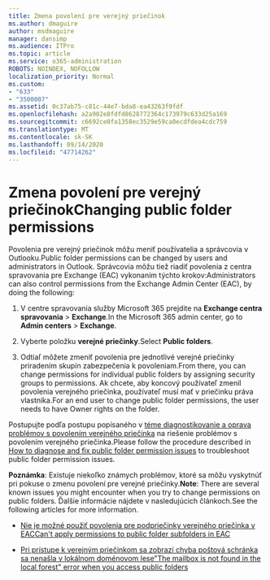 ```yaml
---
title: Zmena povolení pre verejný priečinok
ms.author: dmaguire
author: msdmaguire
manager: dansimp
ms.audience: ITPro
ms.topic: article
ms.service: o365-administration
ROBOTS: NOINDEX, NOFOLLOW
localization_priority: Normal
ms.custom:
- "633"
- "3500007"
ms.assetid: 0c37ab75-c81c-44e7-bda8-ea43263f9fdf
ms.openlocfilehash: a2a902e8fdfd8628772364c173979c633d25a169
ms.sourcegitcommit: c6692ce0fa1358ec3529e59ca0ecdfdea4cdc759
ms.translationtype: MT
ms.contentlocale: sk-SK
ms.lasthandoff: 09/14/2020
ms.locfileid: "47714262"
---
```

# <a name="changing-public-folder-permissions"></a><span data-ttu-id="b9c00-102">Zmena povolení pre verejný priečinok</span><span class="sxs-lookup"><span data-stu-id="b9c00-102">Changing public folder permissions</span></span>

<span data-ttu-id="b9c00-103">Povolenia pre verejný priečinok môžu meniť používatelia a správcovia v Outlooku.</span><span class="sxs-lookup"><span data-stu-id="b9c00-103">Public folder permissions can be changed by users and administrators in Outlook.</span></span> <span data-ttu-id="b9c00-104">Správcovia môžu tiež riadiť povolenia z centra spravovania pre Exchange (EAC) vykonaním týchto krokov:</span><span class="sxs-lookup"><span data-stu-id="b9c00-104">Administrators can also control permissions from the Exchange Admin Center (EAC), by doing the following:</span></span>
  
1. <span data-ttu-id="b9c00-105">V centre spravovania služby Microsoft 365 prejdite na **Exchange centra spravovania** \> **Exchange**.</span><span class="sxs-lookup"><span data-stu-id="b9c00-105">In the Microsoft 365 admin center, go to **Admin centers** \> **Exchange**.</span></span>

2. <span data-ttu-id="b9c00-106">Vyberte položku **verejné priečinky**.</span><span class="sxs-lookup"><span data-stu-id="b9c00-106">Select **Public folders**.</span></span>

3. <span data-ttu-id="b9c00-107">Odtiaľ môžete zmeniť povolenia pre jednotlivé verejné priečinky priradením skupín zabezpečenia k povoleniam.</span><span class="sxs-lookup"><span data-stu-id="b9c00-107">From there, you can change permissions for individual public folders by assigning security groups to permissions.</span></span> <span data-ttu-id="b9c00-108">Ak chcete, aby koncový používateľ zmenil povolenia verejného priečinka, používateľ musí mať v priečinku práva vlastníka.</span><span class="sxs-lookup"><span data-stu-id="b9c00-108">For an end user to change public folder permissions, the user needs to have Owner rights on the folder.</span></span>

<span data-ttu-id="b9c00-109">Postupujte podľa postupu popísaného v [téme diagnostikovanie a oprava problémov s povolením verejného priečinka](https://docs.microsoft.com/exchange/troubleshoot/public-folders/public-folder-permission-issues) na riešenie problémov s povolením verejného priečinka.</span><span class="sxs-lookup"><span data-stu-id="b9c00-109">Please follow the procedure described in [How to diagnose and fix public folder permission issues](https://docs.microsoft.com/exchange/troubleshoot/public-folders/public-folder-permission-issues) to troubleshoot public folder permission issues.</span></span>

<span data-ttu-id="b9c00-110">**Poznámka**: Existuje niekoľko známych problémov, ktoré sa môžu vyskytnúť pri pokuse o zmenu povolení pre verejné priečinky.</span><span class="sxs-lookup"><span data-stu-id="b9c00-110">**Note**: There are several known issues you might encounter when you try to change permissions on public folders.</span></span> <span data-ttu-id="b9c00-111">Ďalšie informácie nájdete v nasledujúcich článkoch.</span><span class="sxs-lookup"><span data-stu-id="b9c00-111">See the following articles for more information.</span></span>

- [<span data-ttu-id="b9c00-112">Nie je možné použiť povolenia pre podpriečinky verejného priečinka v EAC</span><span class="sxs-lookup"><span data-stu-id="b9c00-112">Can't apply permissions to public folder subfolders in EAC</span></span>](https://docs.microsoft.com/exchange/troubleshoot/public-folders/can%E2%80%99t-apply-permissions-public-folder-subfolders)

- [<span data-ttu-id="b9c00-113">Pri prístupe k verejným priečinkom sa zobrazí chyba poštová schránka sa nenašla v lokálnom doménovom lese</span><span class="sxs-lookup"><span data-stu-id="b9c00-113">"The mailbox is not found in the local forest" error when you access public folders</span></span>](https://docs.microsoft.com/exchange/troubleshoot/public-folders/mailbox-not-found-local-forest-public-folder)
